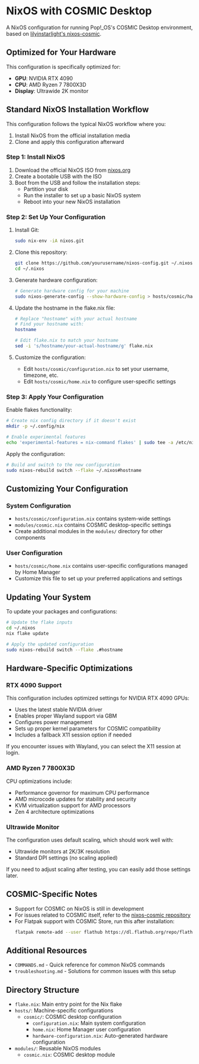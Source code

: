 # NixOS with COSMIC Desktop

A NixOS configuration for running Pop!_OS's COSMIC Desktop environment, based on [lilyinstarlight's nixos-cosmic](https://github.com/lilyinstarlight/nixos-cosmic).

## Optimized for Your Hardware

This configuration is specifically optimized for:

- **GPU**: NVIDIA RTX 4090
- **CPU**: AMD Ryzen 7 7800X3D
- **Display**: Ultrawide 2K monitor

## Standard NixOS Installation Workflow

This configuration follows the typical NixOS workflow where you:
1. Install NixOS from the official installation media
2. Clone and apply this configuration afterward

### Step 1: Install NixOS

1. Download the official NixOS ISO from [nixos.org](https://nixos.org/download.html)
2. Create a bootable USB with the ISO
3. Boot from the USB and follow the installation steps:
   - Partition your disk
   - Run the installer to set up a basic NixOS system
   - Reboot into your new NixOS installation

### Step 2: Set Up Your Configuration

1. Install Git:
   ```bash
   sudo nix-env -iA nixos.git
   ```

2. Clone this repository:
   ```bash
   git clone https://github.com/yourusername/nixos-config.git ~/.nixos
   cd ~/.nixos
   ```

3. Generate hardware configuration:
   ```bash
   # Generate hardware config for your machine
   sudo nixos-generate-config --show-hardware-config > hosts/cosmic/hardware-configuration.nix
   ```

4. Update the hostname in the flake.nix file:
   ```bash
   # Replace "hostname" with your actual hostname
   # Find your hostname with:
   hostname
   
   # Edit flake.nix to match your hostname
   sed -i 's/hostname/your-actual-hostname/g' flake.nix
   ```

5. Customize the configuration:
   - Edit `hosts/cosmic/configuration.nix` to set your username, timezone, etc.
   - Edit `hosts/cosmic/home.nix` to configure user-specific settings

### Step 3: Apply Your Configuration

Enable flakes functionality:
```bash
# Create nix config directory if it doesn't exist
mkdir -p ~/.config/nix

# Enable experimental features
echo 'experimental-features = nix-command flakes' | sudo tee -a /etc/nix/nix.conf
```

Apply the configuration:
```bash
# Build and switch to the new configuration
sudo nixos-rebuild switch --flake ~/.nixos#hostname
```

## Customizing Your Configuration

### System Configuration

- `hosts/cosmic/configuration.nix` contains system-wide settings
- `modules/cosmic.nix` contains COSMIC desktop-specific settings
- Create additional modules in the `modules/` directory for other components

### User Configuration

- `hosts/cosmic/home.nix` contains user-specific configurations managed by Home Manager
- Customize this file to set up your preferred applications and settings

## Updating Your System

To update your packages and configurations:

```bash
# Update the flake inputs
cd ~/.nixos
nix flake update

# Apply the updated configuration
sudo nixos-rebuild switch --flake .#hostname
```

## Hardware-Specific Optimizations

### RTX 4090 Support

This configuration includes optimized settings for NVIDIA RTX 4090 GPUs:

- Uses the latest stable NVIDIA driver
- Enables proper Wayland support via GBM
- Configures power management
- Sets up proper kernel parameters for COSMIC compatibility
- Includes a fallback X11 session option if needed

If you encounter issues with Wayland, you can select the X11 session at login.

### AMD Ryzen 7 7800X3D

CPU optimizations include:

- Performance governor for maximum CPU performance
- AMD microcode updates for stability and security
- KVM virtualization support for AMD processors
- Zen 4 architecture optimizations

### Ultrawide Monitor

The configuration uses default scaling, which should work well with:
- Ultrawide monitors at 2K/3K resolution
- Standard DPI settings (no scaling applied)

If you need to adjust scaling after testing, you can easily add those settings later.

## COSMIC-Specific Notes

- Support for COSMIC on NixOS is still in development
- For issues related to COSMIC itself, refer to the [nixos-cosmic repository](https://github.com/lilyinstarlight/nixos-cosmic)
- For Flatpak support with COSMIC Store, run this after installation:
  ```bash
  flatpak remote-add --user flathub https://dl.flathub.org/repo/flathub.flatpakrepo
  ```

## Additional Resources

- `COMMANDS.md` - Quick reference for common NixOS commands
- `troubleshooting.md` - Solutions for common issues with this setup

## Directory Structure

- `flake.nix`: Main entry point for the Nix flake
- `hosts/`: Machine-specific configurations
  - `cosmic/`: COSMIC desktop configuration
    - `configuration.nix`: Main system configuration
    - `home.nix`: Home Manager user configuration
    - `hardware-configuration.nix`: Auto-generated hardware configuration
- `modules/`: Reusable NixOS modules
  - `cosmic.nix`: COSMIC desktop module